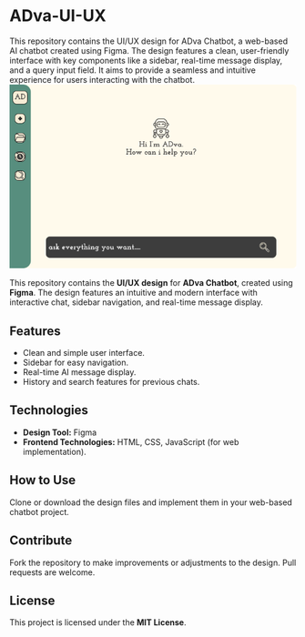 # ADva-UI-UX
This repository contains the UI/UX design for ADva Chatbot, a web-based AI chatbot created using Figma. The design features a clean, user-friendly interface with key components like a sidebar, real-time message display, and a query input field. It aims to provide a seamless and intuitive experience for users interacting with the chatbot.
![Preview Image](ADva-UI-UX/(1)Preview.png)


This repository contains the **UI/UX design** for **ADva Chatbot**, created using **Figma**. The design features an intuitive and modern interface with interactive chat, sidebar navigation, and real-time message display.

## Features
- Clean and simple user interface.
- Sidebar for easy navigation.
- Real-time AI message display.
- History and search features for previous chats.

## Technologies
- **Design Tool:** Figma
- **Frontend Technologies:** HTML, CSS, JavaScript (for web implementation).

## How to Use
Clone or download the design files and implement them in your web-based chatbot project.

## Contribute
Fork the repository to make improvements or adjustments to the design. Pull requests are welcome.

## License
This project is licensed under the **MIT License**.
